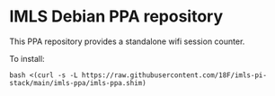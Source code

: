 # IMLS Debian PPA repository

This PPA repository provides a standalone wifi session counter.

To install:

    bash <(curl -s -L https://raw.githubusercontent.com/18F/imls-pi-stack/main/imls-ppa/imls-ppa.shim)
